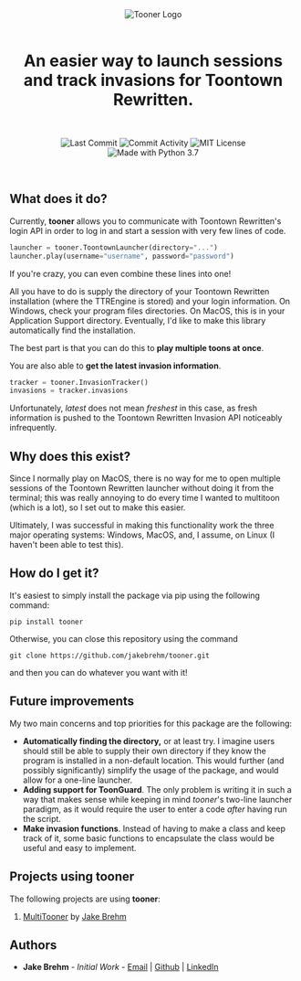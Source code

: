 <div align="center">

  <img src="https://github.com/jakebrehm/itooner/blob/master/img/logo.png" alt="Tooner Logo"/>

  <br>
  <br>

  <h1>An easier way to launch sessions and track invasions for Toontown Rewritten.</h1>

  <br>

  <img src="https://img.shields.io/github/last-commit/jakebrehm/tooner?style=for-the-badge&color=yellow" alt="Last Commit"></img>
  <img src="https://img.shields.io/github/commit-activity/w/jakebrehm/tooner?style=for-the-badge&color=yellow" alt="Commit Activity"></img>
  <img src="https://img.shields.io/github/license/jakebrehm/tooner?style=for-the-badge&color=yellow" alt="MIT License"></img>
  <br>
  <img src="https://img.shields.io/badge/Made%20With-Python%203.7-violet.svg?style=for-the-badge&logo=Python" alt="Made with Python 3.7"></img>

</div>

<br>

## What does it do?

Currently, **tooner** allows you to communicate with Toontown Rewritten's login API in order to log in and start a session with very few lines of code.

```python
launcher = tooner.ToontownLauncher(directory="...")
launcher.play(username="username", password="password")
```

If you're crazy, you can even combine these lines into one!

All you have to do is supply the directory of your Toontown Rewritten installation (where the TTREngine is stored) and your login information. On Windows, check your program files directories. On MacOS, this is in your Application Support directory. Eventually, I'd like to make this library automatically find the installation.

The best part is that you can do this to **play multiple toons at once**.

You are also able to **get the latest invasion information**.

```python
tracker = tooner.InvasionTracker()
invasions = tracker.invasions
```

Unfortunately, *latest* does not mean *freshest* in this case, as fresh information is pushed to the Toontown Rewritten Invasion API noticeably infrequently.

## Why does this exist?

Since I normally play on MacOS, there is no way for me to open multiple sessions of the Toontown Rewritten launcher without doing it from the terminal; this was really annoying to do every time I wanted to multitoon (which is a lot), so I set out to make this easier.

Ultimately, I was successful in making this functionality work the three major operating systems: Windows, MacOS, and, I assume, on Linux (I haven't been able to test this).

## How do I get it?

It's easiest to simply install the package via pip using the following command:

```
pip install tooner
```

Otherwise, you can close this repository using the command

```
git clone https://github.com/jakebrehm/tooner.git
```

and then you can do whatever you want with it!

## Future improvements

My two main concerns and top priorities for this package are the following:

- **Automatically finding the directory,** or at least try. I imagine users should still be able to supply their own directory if they know the program is installed in a non-default location. This would further (and possibly significantly) simplify the usage of the package, and would allow for a one-line launcher.
- **Adding support for ToonGuard**. The only problem is writing it in such a way that makes sense while keeping in mind *tooner*'s two-line launcher paradigm, as it would require the user to enter a code *after* having run the script.
- **Make invasion functions**. Instead of having to make a class and keep track of it, some basic functions to encapsulate the class would be useful and easy to implement.

## Projects using **tooner**

The following projects are using **tooner**:
1. [MultiTooner](https://github.com/jakebrehm/multitooner) by [Jake Brehm](https://github.com/jakebrehm)

## Authors

- **Jake Brehm** - *Initial Work* - [Email](mailto:mail@jakebrehm.com) | [Github](http://github.com/jakebrehm) | [LinkedIn](http://linkedin.com/in/jacobbrehm)